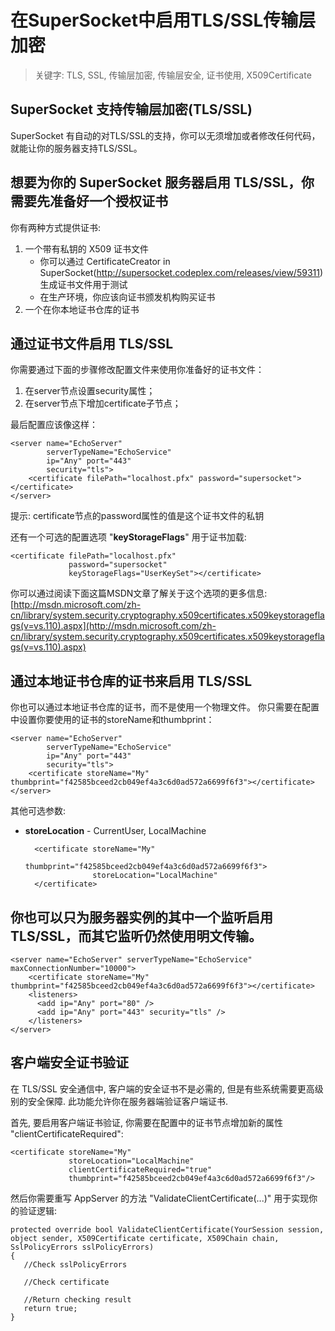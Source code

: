 # 在SuperSocket中启用TLS/SSL传输层加密

> 关键字: TLS, SSL, 传输层加密, 传输层安全, 证书使用, X509Certificate

## SuperSocket 支持传输层加密(TLS/SSL)

SuperSocket 有自动的对TLS/SSL的支持，你可以无须增加或者修改任何代码，就能让你的服务器支持TLS/SSL。

## 想要为你的 SuperSocket 服务器启用 TLS/SSL，你需要先准备好一个授权证书

你有两种方式提供证书:

1. 一个带有私钥的 X509 证书文件
    * 你可以通过 CertificateCreator in SuperSocket(http://supersocket.codeplex.com/releases/view/59311) 生成证书文件用于测试
    * 在生产环境，你应该向证书颁发机构购买证书
2. 一个在你本地证书仓库的证书

## 通过证书文件启用 TLS/SSL

你需要通过下面的步骤修改配置文件来使用你准备好的证书文件：

1. 在server节点设置security属性；
2. 在server节点下增加certificate子节点；

最后配置应该像这样：

    <server name="EchoServer"
            serverTypeName="EchoService"
            ip="Any" port="443"
            security="tls">
        <certificate filePath="localhost.pfx" password="supersocket"></certificate>
    </server>

提示: certificate节点的password属性的值是这个证书文件的私钥

还有一个可选的配置选项 "**keyStorageFlags**" 用于证书加载:

	<certificate filePath="localhost.pfx"
				 password="supersocket"
                 keyStorageFlags="UserKeySet"></certificate>

你可以通过阅读下面这篇MSDN文章了解关于这个选项的更多信息:
[http://msdn.microsoft.com/zh-cn/library/system.security.cryptography.x509certificates.x509keystorageflags(v=vs.110).aspx](http://msdn.microsoft.com/zh-cn/library/system.security.cryptography.x509certificates.x509keystorageflags(v=vs.110).aspx)

## 通过本地证书仓库的证书来启用 TLS/SSL

你也可以通过本地证书仓库的证书，而不是使用一个物理文件。 你只需要在配置中设置你要使用的证书的storeName和thumbprint：

    <server name="EchoServer"
            serverTypeName="EchoService"
            ip="Any" port="443"
            security="tls">
        <certificate storeName="My" thumbprint="‎f42585bceed2cb049ef4a3c6d0ad572a6699f6f3"></certificate>
    </server>

其他可选参数:

* **storeLocation** - CurrentUser, LocalMachine
	
		<certificate storeName="My"
					 thumbprint="‎f42585bceed2cb049ef4a3c6d0ad572a6699f6f3">
					 storeLocation="LocalMachine"
		</certificate>

## 你也可以只为服务器实例的其中一个监听启用TLS/SSL，而其它监听仍然使用明文传输。

    <server name="EchoServer" serverTypeName="EchoService" maxConnectionNumber="10000">
        <certificate storeName="My" thumbprint="‎f42585bceed2cb049ef4a3c6d0ad572a6699f6f3"></certificate>
        <listeners>
          <add ip="Any" port="80" />
          <add ip="Any" port="443" security="tls" />
        </listeners>
    </server>

## 客户端安全证书验证

在 TLS/SSL 安全通信中, 客户端的安全证书不是必需的, 但是有些系统需要更高级别的安全保障. 此功能允许你在服务器端验证客户端证书.

首先, 要启用客户端证书验证, 你需要在配置中的证书节点增加新的属性 "clientCertificateRequired":

    <certificate storeName="My"
				 storeLocation="LocalMachine"
                 clientCertificateRequired="true"
                 thumbprint="‎f42585bceed2cb049ef4a3c6d0ad572a6699f6f3"/>


然后你需要重写 AppServer 的方法 "ValidateClientCertificate(...)" 用于实现你的验证逻辑:

    protected override bool ValidateClientCertificate(YourSession session, object sender, X509Certificate certificate, X509Chain chain, SslPolicyErrors sslPolicyErrors)
    {
       //Check sslPolicyErrors

	   //Check certificate

       //Return checking result
       return true;
    }